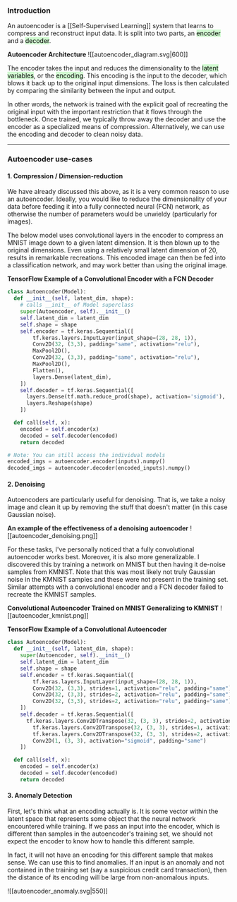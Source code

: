 ### Introduction
An autoencoder is a [[Self-Supervised Learning]] system that learns to compress and reconstruct input data. It is split into two parts, an <mark style="background: #BBFABBA6;">encoder</mark> and a <mark style="background: #BBFABBA6;">decoder</mark>.

**Autoencoder Architecture**
![[autoencoder_diagram.svg|600]]

The encoder takes the input and reduces the dimensionality to the <mark style="background: #BBFABBA6;">latent variables</mark>, or the <mark style="background: #BBFABBA6;">encoding</mark>. This encoding is the input to the decoder, which blows it back up to the original input dimensions. The loss is then calculated by comparing the similarity between the input and output.

In other words, the network is trained with the explicit goal of recreating the original input with the important restriction that it flows through the bottleneck. Once trained, we typically throw away the decoder and use the encoder as a specialized means of compression. Alternatively, we can use the encoding and decoder to clean noisy data. 

____
### Autoencoder use-cases

#### 1. Compression / Dimension-reduction
We have already discussed this above, as it is a very common reason to use an autoencoder. Ideally, you would like to reduce the dimensionality of your data before feeding it into a fully connected neural (FCN) network, as otherwise the number of parameters would be unwieldy (particularly for images). 

The below model uses convolutional layers in the encoder to compress an MNIST image down to a given latent dimension. It is then blown up to the original dimensions. Even using a relatively small latent dimension of 20, results in remarkable recreations. This encoded image can then be fed into a classification network, and may work better than using the original image. 

**TensorFlow Example of a Convolutional Encoder with a FCN Decoder**
```python
class Autoencoder(Model):
  def __init__(self, latent_dim, shape):
	# calls __init__ of Model superclass
    super(Autoencoder, self).__init__()
    self.latent_dim = latent_dim
    self.shape = shape
    self.encoder = tf.keras.Sequential([
        tf.keras.layers.InputLayer(input_shape=(28, 28, 1)),
        Conv2D(32, (3,3), padding="same", activation="relu"),
        MaxPool2D(),
        Conv2D(32, (3,3), padding="same", activation="relu"),
        MaxPool2D(),
        Flatten(),
        layers.Dense(latent_dim),
    ])
    self.decoder = tf.keras.Sequential([
      layers.Dense(tf.math.reduce_prod(shape), activation='sigmoid'),
      layers.Reshape(shape)
    ])

  def call(self, x):
    encoded = self.encoder(x)
    decoded = self.decoder(encoded)
    return decoded

# Note: You can still access the individual models
encoded_imgs = autoencoder.encoder(inputs).numpy()
decoded_imgs = autoencoder.decoder(encoded_inputs).numpy()
```
#### 2. Denoising
Autoencoders are particularly useful for denoising. That is, we take a noisy image and clean it up by removing the stuff that doesn't matter (in this case Gaussian noise). 

**An example of the effectiveness of a denoising autoencoder**
![[autoencoder_denoising.png]]

For these tasks, I've personally noticed that a fully convolutional autoencoder works best. Moreover, it is also more generalizable. I discovered this by training a network on MNIST but then having it de-noise samples from KMNIST. Note that this was most likely not truly Gaussian noise in the KMNIST samples and these were not present in the training set. Similar attempts with a convolutional encoder and a FCN decoder failed to recreate the KMNIST samples. 

**Convolutional Autoencoder Trained on MNIST Generalizing to KMNIST**
![[autoencoder_kmnist.png]]

**TensorFlow Example of a Convolutional Autoencoder**
```python 
class Autoencoder(Model):
  def __init__(self, latent_dim, shape):
    super(Autoencoder, self).__init__()
    self.latent_dim = latent_dim
    self.shape = shape
    self.encoder = tf.keras.Sequential([
        tf.keras.layers.InputLayer(input_shape=(28, 28, 1)),
        Conv2D(32, (3,3), strides=1, activation="relu", padding="same"), 
        Conv2D(32, (3,3), strides=2, activation="relu", padding="same"),
        Conv2D(32, (3,3), strides=2, activation="relu", padding="same"), 
    ])
    self.decoder = tf.keras.Sequential([
      tf.keras.layers.Conv2DTranspose(32, (3, 3), strides=2, activation="relu", padding="same"), 
        tf.keras.layers.Conv2DTranspose(32, (3, 3), strides=1, activation="relu", padding="same"),
        tf.keras.layers.Conv2DTranspose(32, (3, 3), strides=2, activation="relu", padding="same"), 
        Conv2D(1, (3, 3), activation="sigmoid", padding="same")
    ])

  def call(self, x):
    encoded = self.encoder(x)
    decoded = self.decoder(encoded)
    return decoded
```
#### 3. Anomaly Detection
First, let's think what an encoding actually is. It is some vector within the latent space that represents some object that the neural network encountered while training. If we pass an input into the encoder, which is different than samples in the autoencoder's training set, we should not expect the encoder to know how to handle this different sample. 

In fact, it will not have an encoding for this different sample that makes sense. We can use this to find anomalies. If an input is an anomaly and not contained in the training set (say a suspicious credit card transaction), then the distance of its encoding will be large from non-anomalous inputs. 

![[autoencoder_anomaly.svg|550]]






